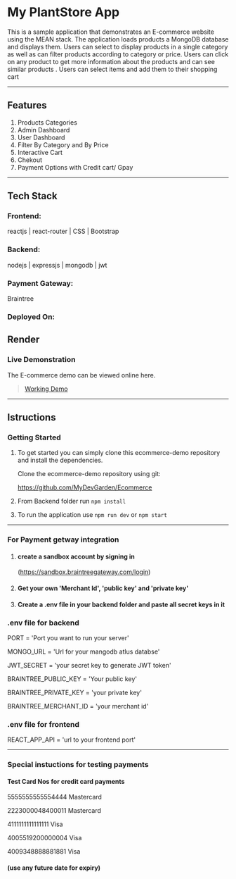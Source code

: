 # My PlantStore App
This is a sample application that demonstrates an E-commerce website using the MEAN stack. The application loads products a MongoDB database and displays them. Users can select to display products in a single category as well as can filter products according to category or price. Users can click on any product to get more information about the products and can see similar products . Users can select items and add them to their shopping cart

---
## Features

1. Products Categories
2. Admin Dashboard
3. User Dashboard
4. Filter By Category and By Price
5. Interactive Cart
6. Chekout
7. Payment Options with Credit cart/ Gpay
---

## Tech Stack
### Frontend:

reactjs | react-router |  CSS | Bootstrap 

### Backend:

nodejs | expressjs | mongodb | jwt 

### Payment Gateway:

Braintree

### Deployed On:

Render
---

### Live Demonstration
The E-commerce demo can be viewed online here.
>[Working Demo](https://ecommerce-plantstore.onrender.com)
---

## Istructions

### Getting Started 
1. To get started you can simply clone this ecommerce-demo repository and install the dependencies.

    Clone the ecommerce-demo repository using git:

    https://github.com/MyDevGarden/Ecommerce

2. From Backend folder run ``npm install``
3. To run the application use ``npm run dev`` or ``npm start``

___

### For Payment getway integration 
1. #### create a sandbox account by signing in
    (https://sandbox.braintreegateway.com/login)

2. #### Get your own 'Merchant Id', 'public key' and 'private key'
3. #### Create a .env file in your backend folder and paste all secret keys in it

### .env file for backend

PORT = 'Port you want to run your server'

MONGO_URL = 'Url for your mangodb atlus databse'

JWT_SECRET = 'your secret key to generate JWT token'


BRAINTREE_PUBLIC_KEY = 'Your public key'

BRAINTREE_PRIVATE_KEY = 'your private key'

BRAINTREE_MERCHANT_ID = 'your merchant id'

### .env file for frontend

REACT_APP_API = 'url to your frontend port'

___
### Special instuctions for testing payments
#### Test Card Nos for credit card payments
5555555555554444	Mastercard

2223000048400011	Mastercard

4111111111111111	Visa

4005519200000004	Visa

4009348888881881	Visa

#### (use any future date for expiry)

